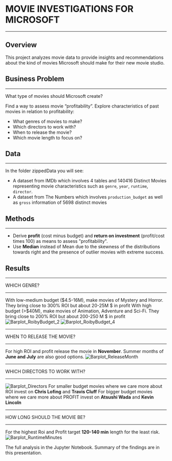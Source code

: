 # MOVIE INVESTIGATIONS FOR MICROSOFT
***
## Overview
This project analyzes movie data to provide insights and recommendations about the kind of movies Microsoft should make for their new movie studio.

## Business Problem
***
What type of movies should Microsoft create?

 Find a way to assess movie “profitability”.
 Explore characteristics of past movies in relation to profitability: 
 * What genres of movies to make?
 * Which directors to work with?
 * When to release the movie?
 * Which movie length to focus on?

## Data
***
In the folder zippedData you will see:
* A dataset from IMDb which involves 4 tables and 140416 Distinct Movies representing movie characteristics such as `genre`, `year`, `runtime`, `director`.
* A dataset from The Numbers which involves `production_budget` as well as `gross` information of 5698 distinct movies

## Methods
*** 
* Derive **profit** (cost minus budget) and **return on investment** (profit/cost times 100) as means to assess "profitability". 
* Use **Median** instead of Mean due to the skewness of the distributions towards right and the presence of outlier movies with extreme success.

## Results
***
WHICH GENRE?
***
With low-medium budget ($4.5-16M), make movies of Mystery and Horror. They bring close to 300% ROI but about 20-25M $ in profit
With high budget (>$40M), make movies of Animation, Adventure and Sci-Fi. They bring close to 200% ROI but about 200-250 M $ in profit
![Barplot_RoibyBudget_2](https://user-images.githubusercontent.com/61121277/167764190-3d3c98ea-467d-4f43-af94-1fe03a88f232.png)
![Barplot_RoibyBudget_4](https://user-images.githubusercontent.com/61121277/167764199-a1bfa278-e86c-43ba-ad83-46d8816ec952.png)

***
WHEN TO RELEASE THE MOVIE?
***
For high ROI and profit release the movie in **November**. Summer months of **June and July** are also good options. 
![Barplot_ReleaseMonth](https://user-images.githubusercontent.com/61121277/167764690-988e8c47-3b7d-4a12-bc6e-35667db1f45c.png)

***
WHICH DIRECTORS TO WORK WITH?
***
![Barplot_Directors](https://user-images.githubusercontent.com/61121277/167765019-64ce3377-c119-4c17-bd20-3f89ff915853.png)
For smaller budget movies where we care more about ROI invest on **Chris Lofing** and **Travis Cluff**
For bigger budget movies where we care more about PROFIT invest on **Atsushi Wada** and **Kevin Lincoln** 

***
HOW LONG SHOULD THE MOVIE BE?
***
For the highest Roi and Profit target **120-140 min** length for the least risk.
![Barplot_RuntimeMinutes](https://user-images.githubusercontent.com/61121277/167764816-28cd66d8-e0bc-43f1-a5bf-7a8b38f56ce7.png)

The full analysis in the Jupyter Notebook. 
Summary of the findings are in this presentation. 
